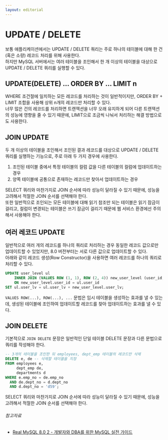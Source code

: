 ```yaml
---
layout: editorial
---
```


# UPDATE / DELETE

보통 애플리케이션에서는 UPDATE / DELETE 쿼리는 주로 하나의 테이블에 대해 한 건(혹은 소량) 레코드 처리를 위해 사용한다.  
하지만 MySQL 서버에서는 여러 테이블을 조인해서 한 개 이상의 테이블을 대상으로 UPDATE / DELETE 쿼리를 실행할 수 있다.

## UPDATE(DELETE) ... ORDER BY ... LIMIT n

WHERE 조건절에 일치하는 모든 레코드를 처리하는 것이 일반적이지만, ORDER BY + LIMIT 조합을 사용해 상위 n개의 레코드만 처리할 수 있다.  
너무 많은 건의 레코드를 처리하면 트랜잭션을 너무 오래 유지하게 되어 다른 트랜잭션의 성능에 영향을 줄 수 있기 때문에, LIMIT으로 조금씩 나눠서 처리하는 해결 방법으로도 사용한다.

## JOIN UPDATE

두 개 이상의 테이블을 조인해서 조인된 결과 레코드를 대상으로 UPDATE / DELETE 쿼리를 실행하는 기능으로, 주로 아래 두 가지 경우에 사용한다.

1. 조인된 테이블 중에서 특정 테이블의 컬럼 값을 다른 테이블의 컬럼에 업데이트하는 경우
2. 양쪽 테이블에 공통으로 존재하는 레코드만 찾아서 업데이트하는 경우

SELECT 쿼리와 마찬가지로 JOIN 순서에 따라 성능이 달라질 수 있기 때문에, 성능을 고려해서 적절한 JOIN 순서를 선택해야 한다.  
또한 일반적으로 조인되는 모든 테이블에 대해 읽기 참조만 되는 테이블은 읽기 잠금이 걸리고, 컬럼이 변경되는 테이블은 쓰기 잠금이 걸리기 때문에 웹 서비스 환경에선 주의해서 사용해야 한다.

## 여러 레코드 UPDATE

일반적으로 여러 개의 레코드를 하나의 쿼리로 처리하는 경우 동일한 레코드 값으로만 업데이트할 수 있었지만, 8.0 버전부터는 서로 다른 값으로 업데이트할 수 있다.  
아래와 같이 레코드 생성(Row Constructor)을 사용하면 여러 레코드를 하나의 쿼리로 처리할 수 있다.

```sql
UPDATE user_level ul
    INNER JOIN (VALUES ROW (1, 1), ROW (2, 4)) new_user_level (user_id, user_lv)
    ON new_user_level.user_id = ul.user_id
SET ul.user_lv = ul.user_lv + new_user_level.user_lv;
```

`VALUES ROW(...), ROW(...), ...` 문법은 임시 테이블을 생성하는 효과를 낼 수 있는데, 생성된 테이블에 조인하여 업데이트할 레코드를 찾아 업데이트하는 효과를 낼 수 있다.

## JOIN DELETE

기본적으로 `JOIN DELETE` 문장은 일반적인 단일 테이블 DELETE 문장과 다른 문법으로 쿼리를 작성해야 한다.

```sql
-- 3개의 테이블을 조인한 뒤 employees, dept_emp 테이블의 레코드만 삭제
DELETE e, de -- 삭제할 테이블을 지정
FROM employees e,
     dept_emp de,
     departments d
WHERE e.emp_no = de.emp_no
  AND de.dept_no = d.dept_no
  AND d.dept_no = 'd59';
```

SELECT 쿼리와 마찬가지로 JOIN 순서에 따라 성능이 달라질 수 있기 때문에, 성능을 고려해서 적절한 JOIN 순서를 선택해야 한다.

###### 참고자료

- [Real MySQL 8.0 2 - 개발자와 DBA를 위한 MySQL 실전 가이드](https://www.nl.go.kr/seoji/contents/S80100000000.do?schM=intgr_detail_view_isbn&page=1&pageUnit=10&schType=simple&schStr=Real+MySql+8.0&isbn=9791158392727&cipId=228440238%2C)
